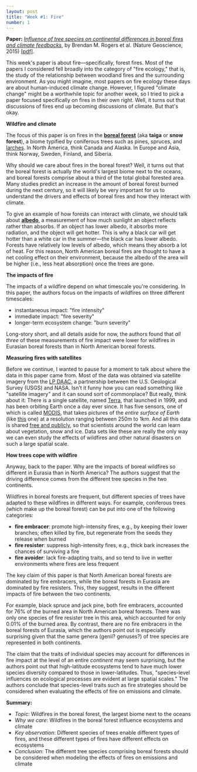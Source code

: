 ```yaml
---
layout: post
title: "Week #1: Fire"
number: 1
---
```


__Paper:__ [_Influence of tree species on continental differences in boreal fires and climate feedbacks_](https://www.nature.com/articles/ngeo2352), by Brendan M. Rogers et al. (Nature Geoscience, 2015) [[pdf]](http://sci-hub.tw/10.1038/ngeo2352).

This week's paper is about fire&mdash;specifically, forest fires. Most of the papers I considered fell broadly into the category of "fire ecology," that is, the study of the relationship between woodland fires and the surrounding environment. As you might imagine, most papers on fire ecology these days are about human-induced climate change. However, I figured "climate change" might be a worthwhile topic for another week, so I tried to pick a paper focused specifically on fires in their own right. Well, it turns out that discussions of fires end up becoming discussions of climate. But that's okay.

__Wildfire and climate__

The focus of this paper is on fires in the [__boreal forest__](https://en.wikipedia.org/wiki/Taiga) (aka __taiga__ or __snow forest__), a biome typified by coniferous trees such as pines, spruces, and [larches](http://www.wta.org/news/magazine/features/the-science-of-larches). In North America, think Canada and Alaska. In Europe and Asia, think Norway, Sweden, Finland, and Siberia.

Why should we care about fires in the boreal forest? Well, it turns out that the boreal forest is actually the world's largest biome next to the oceans, and boreal forests comprise about a third of the total global forested area. Many studies predict an increase in the amount of boreal forest burned during the next century, so it will likely be very important for us to understand the drivers and effects of boreal fires and how they interact with climate.

To give an example of how forests can interact with climate, we should talk about [__albedo__](https://books.google.com/books?id=av7q4N8Ib6sC&pg=PA53&dq=Albedo+affects+climate+by+determining+how+much+radiation+a+planet+absorbs&hl=en&sa=X&ved=0ahUKEwiawueziOHUAhUN5WMKHVHHCjMQ6AEIJjAA#v=onepage&q=Albedo%20affects%20climate%20by%20determining%20how%20much%20radiation%20a%20planet%20absorbs&f=false), a measurement of how much sunlight an object reflects rather than absorbs. If an object has lower albedo, it absorbs more radiation, and the object will get hotter. This is why a black car will get hotter than a white car in the summer&mdash;the black car has lower albedo. Forests have relatively low levels of albedo, which means they absorb a lot of heat. For this reason, North American boreal fires are thought to have a net cooling effect on their environment, because the albedo of the area will be higher (i.e., less heat absorption) once the trees are gone.

__The impacts of fire__

The impacts of a wildfire depend on what timescale you're considering. In this paper, the authors focus on the impacts of wildfires on three different timescales:

- instantaneous impact: "fire intensity"
- immediate impact: "fire severity"
- longer-term ecosystem change: "burn severity"

Long-story short, and all details aside for now, the authors found that _all three_ of these measurements of fire impact were lower for wildfires in Eurasian boreal forests than in North American boreal forests.

__Measuring fires with satellites__

Before we continue, I wanted to pause for a moment to talk about where the data in this paper came from. Most of the data was obtained via satellite imagery from the [LP DAAC](https://lpdaac.usgs.gov/about), a partnership between the U.S. Geological Survey (USGS) and NASA. Isn't it funny how you can read something like "satellite imagery" and it can sound sort of commonplace? But really, think about it: There is a single satellite, named [Terra](https://en.wikipedia.org/wiki/Terra_(satellite)), that launched in 1999, and has been orbiting Earth once a day ever since. It has five sensors, one of which is called [MODIS](https://en.wikipedia.org/wiki/Moderate-resolution_imaging_spectroradiometer), that takes pictures of the _entire surface of Earth_ (like [this](https://en.wikipedia.org/wiki/Moderate-resolution_imaging_spectroradiometer#/media/File:MODIS_Map.jpg) one) at a resolution ranging between 250m to 1km. And all this data is shared [free and publicly](https://lpdaac.usgs.gov/data_access/data_pool), so that scientists around the world can learn about vegetation, snow and ice. Data sets like these are really the only way we can even study the effects of wildfires and other natural disasters on such a large spatial scale.

__How trees cope with wildfire__

Anyway, back to the paper. Why are the impacts of boreal wildfires so different in Eurasia than in North America? The authors suggest that the driving difference comes from the different tree species in the two continents.

Wildfires in boreal forests are frequent, but different species of trees have adapted to these wildfires in different ways. For example, coniferous trees (which make up the boreal forest) can be put into one of the following categories:

- __fire embracer__: promote high-intensity fires, e.g., by keeping their lower branches; often killed by fire, but regenerate from the seeds they release when burned
- __fire resister__: suppress high-intensity fires, e.g., thick bark increases the chances of surviving a fire
- __fire avoider__: lack fire-adapting traits, and so tend to live in wetter environments where fires are less frequent

The key claim of this paper is that North American boreal forests are dominated by fire embracers, while the boreal forests in Eurasia are dominated by fire resisters. This, they suggest, results in the different impacts of fire between the two continents.

For example, black spruce and jack pine, both fire embracers, accounted for 76% of the burned area in North American boreal forests. There was only one species of fire resister tree in this area, which accounted for only 0.01% of the burned area. By contrast, there are no fire embracers in the boreal forests of Eurasia, which the authors point out is especially surprising given that the same genera (genii? genuses?) of tree species are represented in both continents.

The claim that the traits of individual species may account for differences in fire impact at the level of an entire _continent_ may seem surprising, but the authors point out that high-latitude ecosystems tend to have much lower species diversity compared to those in lower-latitudes. Thus, "species-level influences on ecological processes are evident at large spatial scales." The authors conclude that species-level traits such as fire strategies should be considered when evaluating the effects of fire on emissions and climate.

__Summary:__

- _Topic_: Wildfires in the boreal forest, the largest biome next to the oceans
- _Why we care_: Wildfires in the boreal forest influence ecosystems and climate
- _Key observation_: Different species of trees enable different types of fires, and these different types of fires have different effects on ecosystems
- _Conclusion_: The different tree species comprising boreal forests should be considered when modeling the effects of fires on emissions and climate
